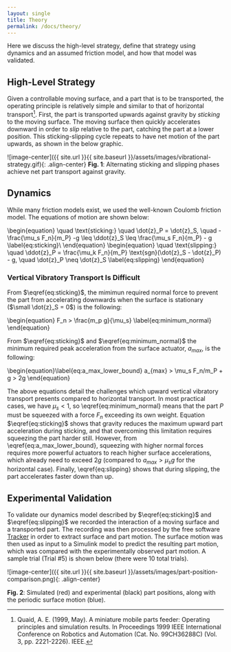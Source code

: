 ```yaml
---
layout: single
title: Theory
permalink: /docs/theory/
---
```


Here we discuss the high-level strategy, define that strategy using dynamics and an assumed friction model, and how that model was validated.

## High-Level Strategy
Given a controllable moving surface, and a part that is to be transported, the operating principle is relatively simple and similar to that of horizontal transport[^1]. First, the part is transported upwards against gravity by _sticking_ to the moving surface. The moving surface then quickly accelerates downward in order to _slip_ relative to the part, catching the part at a lower position. This sticking-slipping cycle repeats to have net motion of the part upwards, as shown in the below graphic.

![image-center]({{ site.url }}{{ site.baseurl }}/assets/images/vibrational-strategy.gif){: .align-center}
<span class="figure-caption"><strong>Fig. 1</strong>: Alternating sticking and slipping phases achieve net part transport against gravity.</span>

[^1]: Quaid, A. E. (1999, May). A miniature mobile parts feeder: Operating principles and simulation results. In Proceedings 1999 IEEE International Conference on Robotics and Automation (Cat. No. 99CH36288C) (Vol. 3, pp. 2221-2226). IEEE.

## Dynamics
While many friction models exist, we used the well-known Coulomb friction model. The equations of motion are shown below:

\begin{equation}
\quad \text{sticking:} \quad \dot{z}_P = \dot{z}_S, \quad -\frac{\mu_s F_n}{m_P} -g \leq \ddot{z}_S \leq \frac{\mu_s F_n}{m_P} - g \label{eq:sticking}\\
\end{equation}
\begin{equation}
\quad \text{slipping:} \quad \ddot{z}_P = \frac{\mu_k F_n}{m_P} \text{sgn}(\dot{z}_S - \dot{z}_P) - g, \quad \dot{z}_P \neq \dot{z}_S \label{eq:slipping}
\end{equation}

### Vertical Vibratory Transport Is Difficult

From $\eqref{eq:sticking}$, the mimimun required normal force to prevent the part from accelerating downwards when the surface is stationary ($\small \dot{z}_S = 0$) is the following:

\begin{equation}
F_n > \frac{m_p g}{\mu_s} \label{eq:minimum_normal}
\end{equation}

From $\eqref{eq:sticking}$ and $\eqref{eq:minimum_normal}$ the minimum required peak acceleration from the surface actuator, $a_{max}$, is the following:

\begin{equation}\label{eq:a_max_lower_bound}
    a_{max} > \mu_s F_n/m_P + g > 2g
\end{equation}

The above equations detail the challenges which upward vertical vibratory transport presents compared to horizontal transport. In most practical cases, we have $\mu_s < 1$, so \eqref{eq:minimum_normal} means that the part $P$ must be squeezed with a force $F_n$ exceeding its own weight. Equation $\eqref{eq:sticking}$ shows that gravity reduces the maximum upward part acceleration during sticking, and that overcoming this limitation requires squeezing the part harder still. However, from \eqref{eq:a_max_lower_bound}, squeezing with higher normal forces requires more powerful actuators to reach higher surface accelerations, which already need to exceed $2g$ (compared to $a_{max} > \mu_s g$ for the horizontal case). Finally, \eqref{eq:slipping} shows that during slipping, the part accelerates faster down than up.

## Experimental Validation

To validate our dynamics model described by $\eqref{eq:sticking}$ and $\eqref{eq:slipping}$ we recorded the interaction of a moving surface and a transported part. The recording was then processed by the free software [Tracker](https://opensourcephysics.github.io/tracker-website/) in order to extract surface and part motion. The surface motion was then used as input to a Simulink model to predict the resulting part motion, which was compared with the experimentally observed part motion. A sample trial (Trial #5) is shown below (there were 10 total trials).

![image-center]({{ site.url }}{{ site.baseurl }}/assets/images/part-position-comparison.png){: .align-center}

<span class="figure-caption"><strong>Fig. 2</strong>: Simulated (red) and experimental (black) part positions, along with the periodic surface motion (blue).</span>